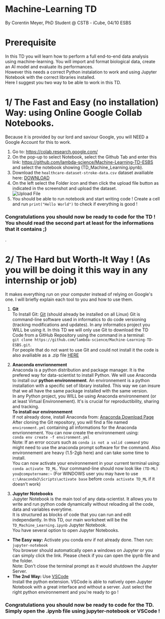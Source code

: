 # Machine-Learning TD
By Corentin Meyer, PhD Student @ CSTB - iCube, 04/10 ESBS

# Prerequisite  
In this TD you will learn how to perform a full end-to-end data analysis using machine-learning. You will import and format biological data, create an AI model and evaluate its performances.  
However this needs a correct Python instalation to work and using Jupyter Notebook with the correct libraries installed.    
Here I suggest you two way to be able to work in this TD.  

# 1/ The Fast and Easy (no installation) Way: using Online Google Collab Notebooks.
Because it is provided by our lord and saviour Google, you will NEED a Google Account for this to work.  
1. Go to: https://colab.research.google.com/
2. On the pop-up to select Notebook, select the Github Tab and enter this link: https://github.com/lambda-science/Machine-Learning-TD-ESBS and select the notebook showing (TD_Machine_Learning.ipynb).
3. Download the `healthcare-dataset-stroke-data.csv` dataset availiable here: [DOWNLOAD](https://www.lbgi.fr/~meyer/healthcare-dataset-stroke-data.csv)
4. On the left select the Folder icon and then click the upload file button as indicated in the screenshot and upload the dataset.   
![Upload File](https://i.imgur.com/2WlyUku.png) 
5. You should be able to run notebook and start writing code ! Create a cell and run `print("Hello World")` to check if everything is good !

### **Congratulations** you should now be ready to code for the TD ! You should read the second part at least for the informations that it contains ;)  

.  

# 2/ The Hard but Worth-It Way ! (As you will be doing it this way in any internship or job)  
It makes everything run on your computer instead of relying on Google's one. I will briefly explain each tool to you and how to use them.  

1. **Git**  
To Install Git: [Git](https://git-scm.com/downloads) (should already be installed on all Linux)
Git is command-line software used in informatics to do code versioning (tracking modifications and updates). In any informatics project you WILL be using it. In this TD we will only use Git to download the TD Code from a GitHub Repository using the command in a terminal:   
`git clone https://github.com/lambda-science/Machine-Learning-TD-ESBS.git`.  
For people that do not want to use Git and could not install it the code is also availiable as a .zip file [HERE](https://github.com/lambda-science/Machine-Learning-TD-ESBS/archive/refs/heads/master.zip)  



2. **Anaconda envrionnement**  
Anaconda is a python distribution and package manager. It is the prefered way for data-scientist to install Python. We will use Anaconda to install our **python environnement**. An environnement is a python installation with a specific set of library installed. This way we can insure that we all have the same package installed with the same version.  
In any Python project, you WILL be using Anaconda environnement (or at least Virtual Environnement). It's is crucial for reproductibility, sharing and tracking.  
**To install our environnement**  
If not already done, install Anaconda from: [Anaconda Download Page](https://www.anaconda.com/products/individual#Downloads)  
After cloning the Git repository, you will find a file named `environment.yml` containing all informations for the Anaconda envrionnement. You can now create the environnement using:  
`conda env create -f environment.yml`  
Note: If an error occurs such as `conda is not a valid command` you might need to use the anaconda prompt software for the command. Also environnement are heavy (1.5-2gb here) and can take some time to install.  
You can now activate your environnement in your current terminal using:  
`conda activate TD_ML`. Your command-line should now look like `(TD-ML) you@computername:~`
(For WINDOWS user you may have to use `c:\Anaconda3\Scripts\activate base` before `conda activate TD_ML` if it doesn't work)

3. **Jupyter Notebooks**  
Jupyter Notebook is the main tool of any data-scientist. It allows you to write and run python code dynamically without reloading all the code, data and variables everytime.   
It is structured as blocks of code that you can run and edit independantly. In this TD, our main worksheet will be the `TD_Machine_Learning.ipynb` Jupyter Notebook.  
You have several option to open Jupyter Notebooks.  
* **The Easy way:** Activate you conda env if not already done. Then run:   
`jupyter-notebook`  
You browser should automatically open a windows on Jupyter or you can simply click the link. Please check if you can open the ipynb file and the folder.  
Note: Don't close the terminal prompt as it would shutdown the Jupyter Server.  
* **The 2nd Way:** Use [VSCode](https://code.visualstudio.com/)  
Install the python extension. VSCode is able to natively open Jupyter Notebook with a great interface and without a server. Just select the right python environnement and you're ready to go !  
### **Congratulations** you should now be ready to code for the TD. Simply open the .ipynb file using jupyter-notebook or VSCode !
